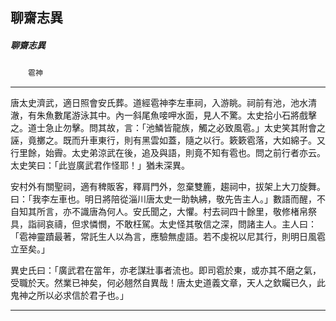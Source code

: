 

## 聊齋志異

##### 聊齋志異
　　`雹神`

* * *

唐太史濟武，適日照會安氏葬。道經雹神李左車祠，入游眺。祠前有池，池水清澈，有朱魚數尾游泳其中。內一斜尾魚唼呷水面，見人不驚。太史拾小石將戲擊之。道士急止勿擊。問其故，言：「池鱗皆龍族，觸之必致風雹。」太史笑其附會之誣，竟擲之。既而升車東行，則有黑雲如蓋，隨之以行。簌簌雹落，大如綿子。又行里餘，始霽。太史弟涼武在後，追及與語，則竟不知有雹也。問之前行者亦云。太史笑曰：「此豈廣武君作怪耶！」猶未深異。

安村外有關聖祠，適有稗販客，釋肩門外，忽棄雙簏，趨祠中，拔架上大刀旋舞。曰：「我李左車也。明日將陪從淄川唐太史一助執紼，敬先告主人。」數語而醒，不自知其所言，亦不識唐為何人。安氏聞之，大懼。村去祠四十餘里，敬修楮帛祭具，詣祠哀禱，但求憐憫，不敢枉駕。太史怪其敬信之深，問諸主人。主人曰：「雹神靈蹟最著，常託生人以為言，應驗無虛語。若不虔祝以尼其行，則明日風雹立至矣。」

異史氏曰：「廣武君在當年，亦老謀壯事者流也。即司雹於東，或亦其不磨之氣，受職於天。然業已神矣，何必翹然自異哉！唐太史道義文章，天人之欽矚已久，此鬼神之所以必求信於君子也。」

* * *

